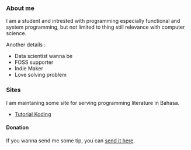 ### About me

I am a student and intrested with programming especially functional and system programming,
 but not limited to thing still relevance with computer science.
 
Another details :
 - Data scientist wanna be
 - FOSS supporter
 - Indie Maker
 - Love solving problem

### Sites

I am maintaning some site for serving programming literature in Bahasa.
- [Tutorial Koding](https://tutorialkoding.netlify.app)

#### Donation

If you wanna send me some tip, you can [send it here](https://saweria.co/onigura).
